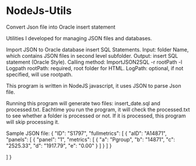 # NodeJs-Utils
Convert Json file into Oracle insert statement

Utilities I developed for managing JSON files and databases.

Import JSON to Oracle database insert SQL Statements.
Input: folder Name, which contains JSON files in second level subfolder. 
Output: insert SQL statement (Oracle Style). 
Calling method: ImportJSON2SQL -r rootPath -l Logpath 
rootPath: required, root folder for HTML. 
LogPath: optional, if not specified, will use rootpath.

This program is written in NodeJS javascript, it uses JSON to parse Json file.

Running this program will generate two files: insert_date.sql and processed.txt. Eachtime you run the program,
it will check the processed.txt to see whether a folder is processed or not. If it is processed, this program will skip processing it.

Sample JSON file:
{
  "ID": "S1797",
  "fullmetrics": [
    {
      "aID": "A14871",
      "panels": [
        {
          "panel": "1",
          "metrics": [
            {
              "a": "Pgroup",
              "b": "14871",
              "c": "2525.33",
              "d": "1917.79",
              "e": "0.00"
            }
          ]
        }
      ]
    }
       
  ]
}


